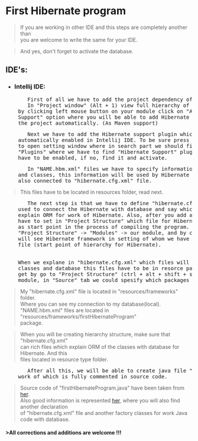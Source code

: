 # First Hibernate program
>If you are working in other IDE and this steps are completely another than  
you are welcome to write the same for your IDE. 

>And yes, don't forget to activate the database.
## IDE's:
* ### Intellij IDE:
<pre>
       First of all we have to add the project dependency of Hibernate.
       In "Project window" (Alt + 1) view full hierarchy of project and  
    by clicking left mouse button on your module click on "Add Framework  
    Support" option where you will be able to add Hibernate dependency of  
    the project automatically. (As Maven support)  
</pre>
<pre>
       Next we have to add the Hibernate support plugin which is  
    automatically enabled in Intellij IDE. To be sure press (ctrl + alt + s) 
    to open setting window where in search part we should find the  
    "Plugins" where we have to find "Hibernate Support" plugin which  
    have to be enabled, if no, find it and activate.
</pre>
<pre>
       In "NAME.hbm.xml" files we have to specify information about ORM between database  
    and classes, this information will be used by Hibernate later. And this files will be  
    also connected to "hibernate.cfg.xml" file.
</pre>
>This files have to be located in resources folder, read next.
<pre>
       The next step is that we have to define "hibernate.cfg.xml" file which will be  
    used to connect the Hibernate with database and say which files(NAME.hbm.xml) are  
    explain ORM for work of Hibernate. Also, after you add a "hibernate.cfg.xml" file we  
    have to set in "Project Structure" which file for Hibernate framework will be named  
    as start point in the process of compiling the program. As sad before we have to go to  
    "Project Structure" -> "Modules" -> our module, and by clicking on dropdown list you  
    will see Hibernate framework in setting of whom we have to set path to "hibernate.cfg.xml"  
    file (start point of hierarchy for Hibernate).
    
    
    When we explane in "hibernate.cfg.xml" which files will explaine ORM between  
    classes and database this files have to be in resorce package which we could  
    get by go to "Project Structure" (ctrl + alt + shift + s) -> "Modules" -> our  
    module, in "Source" tab we could spesify which packages will be called as "Resources".  
</pre>
>My "hibernate.cfg.xml" file is located in "resources/frameworks" folder.  
Where you can see my connection to my database(local).
"NAME.hbm.xml" files are located in "resources/frameworks/firstHibernateProgram"  
package.

>When you will be creating hierarchy structure, make sure that "hibernate.cfg.xml"  
can rich files which explain ORM of the classes with database for Hibernate. And this  
files located in resource type folder.

<pre>
       After all this, we will be able to create java file "firstHibernateProgram.java"  
    work of which is fully commented in source code.
</pre>
>Source code of "firstHibernateProgram.java" have been taken from [her](https://www.tutorialspoint.com/hibernate/hibernate_examples.htm).  
Also good information is represented [her](https://thoughts-on-java.org/hibernate-getting-started/), where you will also find another declaration  
of "hibernate.cfg.xml" file and another factory classes for work Java code with database.
#### >All corrections and additions are welcome !!!